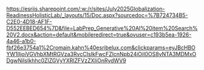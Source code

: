 https://esriis.sharepoint.com/:w:/r/sites/July2025Globalization-ReadinessHolisticLab/_layouts/15/Doc.aspx?sourcedoc=%7B724734B5-C2E0-4D18-AF1F-D552EEBED654%7D&file=LabPrep_Generative%20AI%20item%20Search%20V2.docx&action=default&mobileredirect=true&ovuser=c193b5ea-1926-4a46-a1b0-fbf26e3754a1%2Cromain.kahn%40esribelux.com&clickparams=eyJBcHBOYW1lIjoiVGVhbXMtRGVza3RvcCIsIkFwcFZlcnNpb24iOiI0OS8yNTA3MDMxODgwNiIsIkhhc0ZlZGVyYXRlZFVzZXIiOnRydWV9
